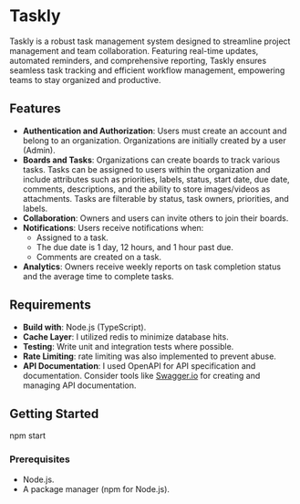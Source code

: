 # Taskly

Taskly is a robust task management system designed to streamline project management and team collaboration. Featuring real-time updates, automated reminders, and comprehensive reporting, Taskly ensures seamless task tracking and efficient workflow management, empowering teams to stay organized and productive.

## Features

- **Authentication and Authorization**: Users must create an account and belong to an organization. Organizations are initially created by a user (Admin).
- **Boards and Tasks**: Organizations can create boards to track various tasks. Tasks can be assigned to users within the organization and include attributes such as priorities, labels, status, start date, due date, comments, descriptions, and the ability to store images/videos as attachments. Tasks are filterable by status, task owners, priorities, and labels.
- **Collaboration**: Owners and users can invite others to join their boards.
- **Notifications**: Users receive notifications when:
  - Assigned to a task.
  - The due date is 1 day, 12 hours, and 1 hour past due.
  - Comments are created on a task.
- **Analytics**: Owners receive weekly reports on task completion status and the average time to complete tasks.

## Requirements

- **Build with**: Node.js (TypeScript).
- **Cache Layer**: I utilized redis to minimize database hits.
- **Testing**: Write unit and integration tests where possible.
- **Rate Limiting**: rate limiting was also implemented to prevent abuse.
- **API Documentation**: I used OpenAPI for API specification and documentation. Consider tools like [Swagger.io](http://localhost:8000/api-docs/#/) for creating and managing API documentation.

## Getting Started
npm start

### Prerequisites

- Node.js.
- A package manager (npm for Node.js).


